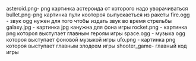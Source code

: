 asteroid.png- png картинка астероида от которого надо уворачиваться
bullet.png-png  картинка пули  коотороя выпускаеться из ракеты
fire.ogg - звук  ogg  нужен для того чтобы издать звук во время стрельбы 
galaxy.jpg -  картинка jpg канужна для фона игры 
rocket.png -  картинка png   котороя выступает  главным  героям игры 
space.ogg - музыка ogg  котороя выступает фоновой музыкой игры
ufo.png -  картинка png  котороя выступает главным злодеем игры 
shooter_game-  главный код игры 
